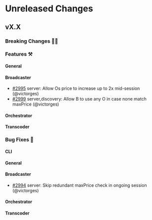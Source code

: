 # Unreleased Changes

## vX.X

### Breaking Changes 🚨🚨

### Features ⚒

#### General

#### Broadcaster

- [#2995](https://github.com/livepeer/go-livepeer/pull/2995) server: Allow Os price to increase up to 2x mid-session (@victorges)
- [#2999](https://github.com/livepeer/go-livepeer/pull/2999) server,discovery: Allow B to use any O in case none match maxPrice (@victorges)

#### Orchestrator

#### Transcoder

### Bug Fixes 🐞

#### CLI

#### General

#### Broadcaster

- [#2994](https://github.com/livepeer/go-livepeer/pull/2994) server: Skip redundant maxPrice check in ongoing session (@victorges)

#### Orchestrator

#### Transcoder
